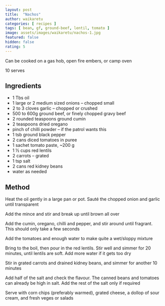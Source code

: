 ```yaml
---
layout: post
title:  "Nachos"
author: waikaretu 
categories: [ recipes ]
tags: [ bean, gf, ground-beef, lentil, tomato ]
image: assets/images/waikaretu/nachos-1.jpg
featured: false
hidden: false
rating: 5
---
```


Can be cooked on a gas hob, open fire embers, or camp oven

10 serves

## Ingredients

* 1 Tbs oil
* 1 large or 2 medium sized onions – chopped small
* 2 to 3 cloves garlic – chopped or crushed
* 500 to 600g ground beef, or finely chopped gravy beef
* 2 rounded teaspoons ground cumin
* 2 teaspoons dried oregano
* pinch of chilli powder – if the patrol wants this
* 1 tsb ground black pepper
* 2 cans diced tomatoes in puree
* 1 sachet tomato paste, ~200 g
* 1 ½ cups red lentils
* 2 carrots – grated
* 1 tsp salt
* 2 cans red kidney beans
* water as needed

## Method

Heat the oil gently in a large pan or pot.  Sauté the chopped onion and garlic until transparent

Add the mince and stir and break up until brown all over

Add the cumin, oregano, chilli and pepper, and stir around until fragrant. This should only take a few seconds

Add the tomatoes and enough water to make quite a wet/sloppy mixture

Bring to the boil, then pour in the red lentils. Stir well and simmer for 20 minutes, until lentils are soft. Add more water if it gets too dry

Stir in grated carrots and drained kidney beans, and simmer for another 10 minutes

Add half of the salt and check the flavour. The canned beans and tomatoes can already be high in salt. Add the rest of the salt only if required

Serve with corn chips (preferably warmed), grated cheese, a dollop of sour cream, and fresh veges or salads
